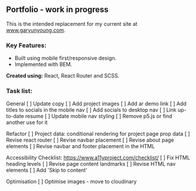 ## Portfolio - work in progress ##

This is the intended replacement for my current site at www.garyunyoung.com.

### Key Features: ###
- Built using mobile first/responsive design.
- Implemented with BEM.

**Created using:** React, React Router and SCSS.

### Task list: ###
General
[ ] Update copy
[ ] Add project images
[ ] Add ar demo link
[ ] Add titles to socials in the mobile nav
[ ] Add socials to desktop nav
[ ] Link up-to-date resume
[ ] Update mobile nav styling
[ ] Remove p5.js or find another use for it

Refactor
[ ] Project data: conditional rendering for project page prop data
[ ] Revise react router
[ ] Revise navbar placement
[ ] Revise about page elements
[ ] Revise navbar and footer placement in the HTML

Accessibility
Checklist: https://www.a11yproject.com/checklist/
[ ] Fix HTML heading levels 
[ ] Revise page content landmarks
[ ] Revise HTML nav elements
[ ] Add 'Skip to content'

Optimisation
[ ] Optimise images - move to cloudinary

